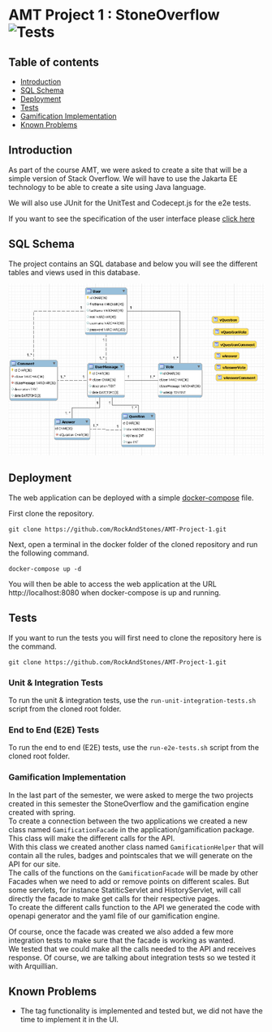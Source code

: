 # AMT Project 1 : StoneOverflow <img src="https://github.com/RockAndStones/AMT-Project-1/workflows/stoneoverflow_tests/badge.svg?branch=dev" alt="Tests">

## Table of contents
- [Introduction](#Introduction)  
- [SQL Schema](#SQL-Schema)  
- [Deployment](#Deployment)
- [Tests](#Tests)
- [Gamification Implementation](#Gamification-Implementation)
- [Known Problems](#Known-Problems)

## Introduction
As part of the course AMT, we were asked to create a site that will be a simple version of Stack Overflow. We will have to use the Jakarta EE technology to be able to create a site using Java language.

We will also use JUnit for the UnitTest and Codecept.js for the e2e tests.

If you want to see the specification of the user interface please [click here](https://docs.google.com/document/d/1DSahosKDQq_0yjQDg7r0EOaPcs6QhwXc7yyWqTjHFSo/edit?usp=sharing)

## SQL Schema

The project contains an SQL database and below you will see the different tables and views used in this database.

![Sql Model](./img/SqlModel.PNG)

## Deployment
The web application can be deployed with a simple [docker-compose](./docker/docker-compose.yml) file.

First clone the repository.
```
git clone https://github.com/RockAndStones/AMT-Project-1.git
```
Next, open a terminal in the docker folder of the cloned repository and run the following command.
```
docker-compose up -d
```
You will then be able to access the web application at the URL http://localhost:8080 when docker-compose is up and running.

## Tests
If you want to run the tests you will first need to clone the repository here is the command.

```
git clone https://github.com/RockAndStones/AMT-Project-1.git
```
### Unit & Integration Tests
To run the unit & integration tests, use the `run-unit-integration-tests.sh` script from the cloned root folder.
### End to End (E2E) Tests
To run the end to end (E2E) tests, use the `run-e2e-tests.sh` script from the cloned root folder.

### Gamification Implementation
In the last part of the semester, we were asked to merge the two projects created in this semester the StoneOverflow and the gamification engine created with spring.  
To create a connection between the two applications we created a new class named `GamificationFacade` in the application/gamification package. This class will make the different calls for the API.  
With this class we created another class named `GamificationHelper` that will contain all the rules, badges and pointscales that we will generate on the API for our site.  
The calls of the functions on the `GamificationFacade` will be made by other Facades when we need to add or remove points on different scales. But some servlets, for instance StatiticServlet and HistoryServlet, will call directly the facade to make get calls for their respective pages.  
To create the different calls function to the API we generated the code with openapi generator and the yaml file of our gamification engine.  

Of course, once the facade was created we also added a few more integration tests to make sure that the facade is working as wanted.  
We tested that we could make all the calls needed to the API and receives response. Of course, we are talking about integration tests so we tested it with Arquillian.

## Known Problems
- The tag functionality is implemented and tested but, we did not have the time to implement it in the UI.
